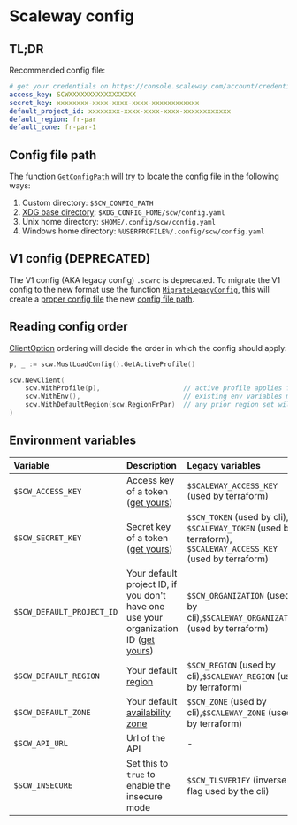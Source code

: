 # Scaleway config

## TL;DR

Recommended config file:

```yaml
# get your credentials on https://console.scaleway.com/account/credentials
access_key: SCWXXXXXXXXXXXXXXXXX
secret_key: xxxxxxxx-xxxx-xxxx-xxxx-xxxxxxxxxxxx
default_project_id: xxxxxxxx-xxxx-xxxx-xxxx-xxxxxxxxxxxx
default_region: fr-par
default_zone: fr-par-1
```

## Config file path

The function [`GetConfigPath`](https://godoc.org/github.com/scaleway/scaleway-sdk-go/scw#GetConfigPath) will try to locate the config file in the following ways:

1. Custom directory: `$SCW_CONFIG_PATH`
2. [XDG base directory](https://specifications.freedesktop.org/basedir-spec/basedir-spec-latest.html): `$XDG_CONFIG_HOME/scw/config.yaml`
3. Unix home directory: `$HOME/.config/scw/config.yaml`
3. Windows home directory: `%USERPROFILE%/.config/scw/config.yaml`

## V1 config (DEPRECATED)

The V1 config (AKA legacy config) `.scwrc` is deprecated.
To migrate the V1 config to the new format use the function [`MigrateLegacyConfig`](https://godoc.org/github.com/scaleway/scaleway-sdk-go/scw#MigrateLegacyConfig), this will create a [proper config file](#tl-dr) the new [config file path](#config-file-path).

## Reading config order

[ClientOption](https://godoc.org/github.com/scaleway/scaleway-sdk-go/scw#ClientOption) ordering will decide the order in which the config should apply:

```go
p, _ := scw.MustLoadConfig().GetActiveProfile()

scw.NewClient(
    scw.WithProfile(p),                     // active profile applies first
    scw.WithEnv(),                          // existing env variables may overwrite active profile
    scw.WithDefaultRegion(scw.RegionFrPar)  // any prior region set will be discarded to usr the new one
)
```

## Environment variables

| Variable                  | Description                                                                                                                             | Legacy variables                                                                                              |
| :------------------------ | :-------------------------------------------------------------------------------------------------------------------------------------- | :------------------------------------------------------------------------------------------------------------ |
| `$SCW_ACCESS_KEY`         | Access key of a token ([get yours](https://console.scaleway.com/account/credentials))                                                   | `$SCALEWAY_ACCESS_KEY` (used by terraform)                                                                    |
| `$SCW_SECRET_KEY`         | Secret key of a token ([get yours](https://console.scaleway.com/account/credentials))                                                   | `$SCW_TOKEN` (used by cli), `$SCALEWAY_TOKEN` (used by terraform), `$SCALEWAY_ACCESS_KEY` (used by terraform) |
| `$SCW_DEFAULT_PROJECT_ID` | Your default project ID, if you don't have one use your organization ID ([get yours](https://console.scaleway.com/account/credentials)) | `$SCW_ORGANIZATION` (used by cli),`$SCALEWAY_ORGANIZATION` (used by terraform)                                |
| `$SCW_DEFAULT_REGION`     | Your default [region](https://developers.scaleway.com/en/quickstart/#region-and-zone)                                                   | `$SCW_REGION` (used by cli),`$SCALEWAY_REGION` (used by terraform)                                            |
| `$SCW_DEFAULT_ZONE`       | Your default [availability zone](https://developers.scaleway.com/en/quickstart/#region-and-zone)                                        | `$SCW_ZONE` (used by cli),`$SCALEWAY_ZONE` (used by terraform)                                                |
| `$SCW_API_URL`            | Url of the API                                                                                                                          | -                                                                                                             |
| `$SCW_INSECURE`           | Set this to `true` to enable the insecure mode                                                                                          | `$SCW_TLSVERIFY` (inverse flag used by the cli)                                                               |
